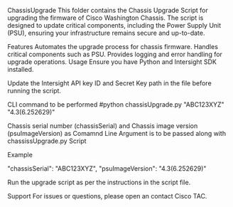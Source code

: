 ChassisUpgrade
This folder contains the Chassis Upgrade Script for upgrading the firmware of Cisco Washington Chassis. The script is designed to update critical components, including the Power Supply Unit (PSU), ensuring your infrastructure remains secure and up-to-date.

Features
Automates the upgrade process for chassis firmware.
Handles critical components such as PSU.
Provides logging and error handling for upgrade operations.
Usage
Ensure you have Python and Intersight SDK installed.

Update the Intersight API key ID and Secret Key path in the file before running the script.

CLI command to be performed
#python chassisUpgrade.py "ABC123XYZ" "4.3(6.252629)"

Chassis serial number (chassisSerial) and Chassis image version (psuImageVersion) as Comamnd Line Argument is to be passed along with 
chassissUpgrade.py Script

Example

  "chassisSerial": "ABC123XYZ",
  "psuImageVersion": "4.3(6.252629)"

Run the upgrade script as per the instructions in the script file.

Support
For issues or questions, please open an contact Cisco TAC.
